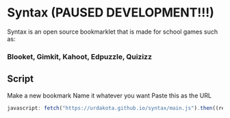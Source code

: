 # Syntax (PAUSED DEVELOPMENT!!!)
Syntax is an open source bookmarklet that is made for school games such as: 
### Blooket, Gimkit, Kahoot, Edpuzzle, Quizizz

## Script
Make a new bookmark 
Name it whatever you want
Paste this as the URL
```js
javascript: fetch("https://urdakota.github.io/syntax/main.js").then((res) => res.text().then((t) => eval(t)))
```
